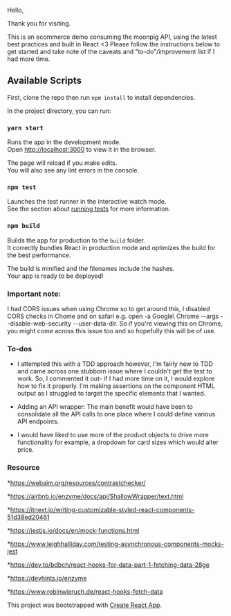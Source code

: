 Hello,

Thank you for visiting. 

This is an ecommerce demo consuming the moonpig API, using the latest best practices and built in React <3
Please follow the instructions below to get started and take note of the caveats and "to-do"/improvement list if I had more time. 

## Available Scripts

First, clone the repo then run `npm install` to install dependencies.

In the project directory, you can run:

### `yarn start`

Runs the app in the development mode.<br />
Open [http://localhost:3000](http://localhost:3000) to view it in the browser.

The page will reload if you make edits.<br />
You will also see any lint errors in the console.

### `npm test`

Launches the test runner in the interactive watch mode.<br />
See the section about [running tests](https://facebook.github.io/create-react-app/docs/running-tests) for more information.

### `npm build`

Builds the app for production to the `build` folder.<br />
It correctly bundles React in production mode and optimizes the build for the best performance.

The build is minified and the filenames include the hashes.<br />
Your app is ready to be deployed!

### Important note:

I had CORS issues when using Chrome so to get around this, I disabled CORS checks in Chome and on safari e.g. open -a Google\ Chrome --args --disable-web-security --user-data-dir. So if you're viewing this on Chrome, you might come across this issue too and so hopefully this will be of use. 

### To-dos

* I attempted this with a TDD approach however, I'm fairly new to TDD and came across one stubborn issue where I couldn't get the test to work. So, I commented it out- if I had more time on it, I would explore how to fix it properly. I'm making assertions on the component HTML output as I struggled to target the specific elements that I wanted. 

* Adding an API wrapper: The main benefit would have been to consolidate all the API calls to one place where I could define various API endpoints. 

* I would have liked to use more of the product objects to drive more functionality for example, a dropdown for card sizes which would alter price. 

### Resource
*https://webaim.org/resources/contrastchecker/

*https://airbnb.io/enzyme/docs/api/ShallowWrapper/text.html

*https://itnext.io/writing-customizable-styled-react-components-51d38ed20461

*https://jestjs.io/docs/en/mock-functions.html

*https://www.leighhalliday.com/testing-asynchronous-components-mocks-jest

*https://dev.to/bdbch/react-hooks-for-data-part-1-fetching-data-28ge

*https://devhints.io/enzyme

*https://www.robinwieruch.de/react-hooks-fetch-data


This project was bootstrapped with [Create React App](https://github.com/facebook/create-react-app).

